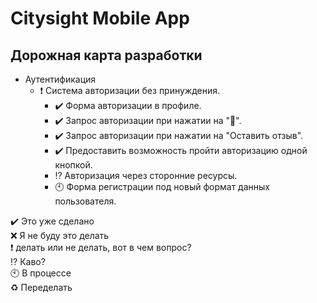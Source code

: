 # Citysight Mobile App

## Дорожная карта разработки

+ Аутентификация
  + :heavy_exclamation_mark: Система авторизации без принуждения.
    + :heavy_check_mark: Форма авторизации в профиле.
    + :heavy_check_mark: Запрос авторизации при нажатии на ":yellow_heart:".
    + :heavy_check_mark: Запрос авторизации при нажатии на "Оставить отзыв".
    + :heavy_check_mark: Предоставить возможность пройти авторизацию одной кнопкой.
    + :interrobang: Авторизация через сторонние ресурсы.
    + :clock10: Форма регистрации под новый формат данных пользователя.




:heavy_check_mark: Это уже сделано    
:x: Я не буду это делать    
:heavy_exclamation_mark: делать или не делать, вот в чем вопрос?    
:interrobang: Каво?   
:clock10: В процессе    
:recycle: Переделать    
